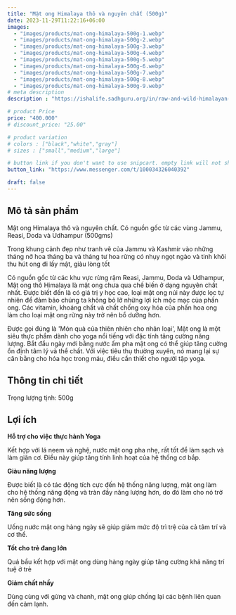 ```yaml
---
title: "Mật ong Himalaya thô và nguyên chất (500g)"
date: 2023-11-29T11:22:16+06:00
images: 
  - "images/products/mat-ong-himalaya-500g-1.webp"
  - "images/products/mat-ong-himalaya-500g-2.webp"
  - "images/products/mat-ong-himalaya-500g-3.webp"
  - "images/products/mat-ong-himalaya-500g-4.webp"
  - "images/products/mat-ong-himalaya-500g-5.webp"
  - "images/products/mat-ong-himalaya-500g-6.webp"
  - "images/products/mat-ong-himalaya-500g-7.webp"
  - "images/products/mat-ong-himalaya-500g-8.webp"
  - "images/products/mat-ong-himalaya-500g-9.webp"
# meta description
description : "https://ishalife.sadhguru.org/in/raw-and-wild-himalayan-honey-sourced-from-the-jungles-of-jammu-500gms"

# product Price
price: "400.000"
# discount_price: "25.00"

# product variation
# colors : ["black","white","gray"]
# sizes : ["small","medium","large"]

# button link if you don't want to use snipcart. empty link will not show button
button_link: "https://www.messenger.com/t/100034326040392"

draft: false
---
```

<b><h2>Mô tả sản phẩm</h2></b>

Mật ong Himalaya thô và nguyên chất. Có nguồn gốc từ các vùng Jammu, Reasi, Doda và Udhampur (500gms)

Trong khung cảnh đẹp như tranh vẽ của Jammu và Kashmir vào những tháng nở hoa tháng ba và tháng tư hoa rừng có nhụy ngọt ngào và tinh khôi thu hút ong đi lấy mật, giàu lòng tốt

Có nguồn gốc từ các khu vực rừng rậm Reasi, Jammu, Doda và Udhampur, Mật ong thô Himalaya là mật ong chưa qua chế biến ở dạng nguyên chất nhất. Được biết đến là có giá trị y học cao, loại mật ong núi này được lọc tự nhiên để đảm bảo chúng ta không bỏ lỡ những lợi ích mộc mạc của phấn ong. Các vitamin, khoáng chất và chất chống oxy hóa của phấn hoa ong làm cho loại mật ong rừng này trở nên bổ dưỡng hơn.

Được gọi đúng là 'Món quà của thiên nhiên cho nhân loại', Mật ong là một siêu thực phẩm dành cho yoga nổi tiếng với đặc tính tăng cường năng lượng. Bắt đầu ngày mới bằng nước ấm pha mật ong có thể giúp tăng cường ổn định tâm lý và thể chất. Với việc tiêu thụ thường xuyên, nó mang lại sự cân bằng cho hóa học trong máu, điều cần thiết cho người tập yoga.

<b><h2>Thông tin chi tiết</h2></b>

Trọng lượng tịnh: 500g

<b><h2>Lợi ích</h2></b>

<b>Hỗ trợ cho việc thực hành Yoga</b>

Kết hợp với lá neem và nghệ, nước mật ong pha nhẹ, rất tốt để làm sạch và làm giãn cơ. Điều này giúp tăng tính linh hoạt của hệ thống cơ bắp.

<b>Giàu năng lượng</b>

Được biết là có tác động tích cực đến hệ thống năng lượng, mật ong làm cho hệ thống năng động và tràn đầy năng lượng hơn, do đó làm cho nó trở nên sống động hơn.

<b>Tăng sức sống</b>

Uống nước mật ong hàng ngày sẽ giúp giảm mức độ trì trệ của cả tâm trí và cơ thể.

<b>Tốt cho trẻ đang lớn</b>

Quả bầu kết hợp với mật ong dùng hàng ngày giúp tăng cường khả năng trí tuệ ở trẻ

<b>Giảm chất nhầy</b>

Dùng cùng với gừng và chanh, mật ong giúp chống lại các bệnh liên quan đến cảm lạnh.

